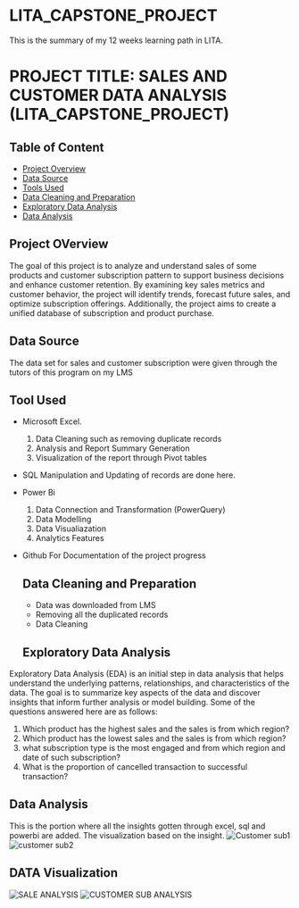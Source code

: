 # LITA_CAPSTONE_PROJECT
This is the summary of my 12 weeks learning path in LITA. 
# PROJECT TITLE: SALES AND CUSTOMER DATA ANALYSIS (LITA_CAPSTONE_PROJECT)


## Table of Content
- [Project Overview](#project-overview)
- [Data Source](#data-source)
- [Tools Used](#tool-used)
- [Data Cleaning and Preparation](#data-cleaning-and-preparation)
- [Exploratory Data Analysis](#exploratory-data-analysis)
- [Data Analysis](#data-analysis)


## Project OVerview
The goal of this project is to analyze and understand sales of some products and customer subscription pattern to support business decisions and enhance customer retention. By examining key sales metrics and customer behavior, the project will identify trends, forecast future sales, and optimize subscription offerings. Additionally, the project aims to create a unified database of subscription and product purchase.

## Data Source
The data set for sales and customer subscription were given through the tutors of this program on my LMS

## Tool Used
- Microsoft Excel.
  1. Data Cleaning such as removing duplicate records
  2. Analysis and Report Summary Generation
  3. Visualization of the report through Pivot tables
- SQL
  Manipulation and Updating of records are done here.
- Power Bi
  1. Data Connection and Transformation (PowerQuery)
  2. Data Modelling
  3. Data Visualiazation
  4. Analytics Features
- Github
  For Documentation of the project progress

  ## Data Cleaning and Preparation
  - Data was downloaded from LMS
  - Removing all the duplicated records
  - Data Cleaning 
 
  ## Exploratory Data Analysis
Exploratory Data Analysis (EDA) is an initial step in data analysis that helps understand the underlying patterns, relationships, and characteristics of the data. The goal is to summarize key aspects of the data and discover insights that inform further analysis or model building.
Some of the questions answered here are as follows:
1. Which product has the highest sales and the sales is from which region?
2. Which product has the lowest sales and the sales is from which region?
3. what subscription type is the most engaged and from which region and date of such subscription?
4. What is the proportion of cancelled transaction to successful transaction?


## Data Analysis
This is the portion where all the insights gotten through excel, sql and powerbi are added. The visualization based on the insight.
![Customer sub1](https://github.com/user-attachments/assets/cea10b9a-9132-445b-8072-98303e6e15d4)
![customer sub2](https://github.com/user-attachments/assets/f42b3ef8-3802-40af-964d-6f44c9280f04)





## DATA Visualization

![SALE ANALYSIS](https://github.com/user-attachments/assets/de6b68eb-c05a-49ca-a988-66f37152528d)
![CUSTOMER SUB ANALYSIS](https://github.com/user-attachments/assets/04c0f2b1-4564-45ff-a0e1-8c71f91f431c)
